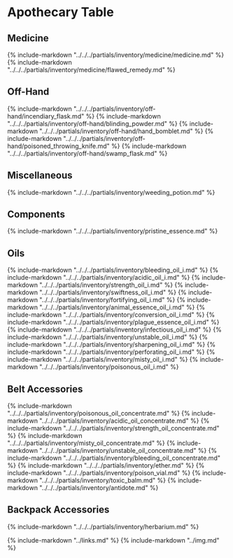 # Apothecary Table

## Medicine
{% include-markdown "../../../partials/inventory/medicine/medicine.md" %}
{% include-markdown "../../../partials/inventory/medicine/flawed_remedy.md" %}

## Off-Hand
{% include-markdown "../../../partials/inventory/off-hand/incendiary_flask.md" %}
{% include-markdown "../../../partials/inventory/off-hand/blinding_powder.md" %}
{% include-markdown "../../../partials/inventory/off-hand/hand_bomblet.md" %}
{% include-markdown "../../../partials/inventory/off-hand/poisoned_throwing_knife.md" %}
{% include-markdown "../../../partials/inventory/off-hand/swamp_flask.md" %}

## Miscellaneous
{% include-markdown "../../../partials/inventory/weeding_potion.md" %}

## Components
{% include-markdown "../../../partials/inventory/pristine_essence.md" %}

## Oils
{% include-markdown "../../../partials/inventory/bleeding_oil_i.md" %}
{% include-markdown "../../../partials/inventory/acidic_oil_i.md" %}
{% include-markdown "../../../partials/inventory/strength_oil_i.md" %}
{% include-markdown "../../../partials/inventory/swiftness_oil_i.md" %}
{% include-markdown "../../../partials/inventory/fortifying_oil_i.md" %}
{% include-markdown "../../../partials/inventory/animal_essence_oil_i.md" %}
{% include-markdown "../../../partials/inventory/conversion_oil_i.md" %}
{% include-markdown "../../../partials/inventory/plague_essence_oil_i.md" %}
{% include-markdown "../../../partials/inventory/infectious_oil_i.md" %}
{% include-markdown "../../../partials/inventory/unstable_oil_i.md" %}
{% include-markdown "../../../partials/inventory/sharpening_oil_i.md" %}
{% include-markdown "../../../partials/inventory/perforating_oil_i.md" %}
{% include-markdown "../../../partials/inventory/misty_oil_i.md" %}
{% include-markdown "../../../partials/inventory/poisonous_oil_i.md" %}


## Belt Accessories
{% include-markdown "../../../partials/inventory/poisonous_oil_concentrate.md" %}
{% include-markdown "../../../partials/inventory/acidic_oil_concentrate.md" %}
{% include-markdown "../../../partials/inventory/strength_oil_concentrate.md" %}
{% include-markdown "../../../partials/inventory/misty_oil_concentrate.md" %}
{% include-markdown "../../../partials/inventory/unstable_oil_concentrate.md" %}
{% include-markdown "../../../partials/inventory/bleeding_oil_concentrate.md" %}
{% include-markdown "../../../partials/inventory/ether.md" %}
{% include-markdown "../../../partials/inventory/poison_vial.md" %}
{% include-markdown "../../../partials/inventory/toxic_balm.md" %}
{% include-markdown "../../../partials/inventory/antidote.md" %}


## Backpack Accessories
{% include-markdown "../../../partials/inventory/herbarium.md" %}


{% include-markdown "../links.md" %}
{% include-markdown "../img.md" %}
